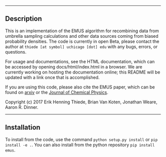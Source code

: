 -----------
Description
-----------

This is an implementation of the EMUS algorithm for recombining data 
from umbrella sampling calculations and other data sources coming from
biased probability densities.  The code is currently in open Beta,
please contact the author at `thiede [at symbol] uchicago [dot] edu` with 
any bugs, errors, or questions.

For usage and documentations, see the HTML documentation, which can be 
accessed by opening docs/html/index.html in a browser.
We are currently working on hosting the documentation online; this README
will be updated with a link once that is accomplished.

If you are using this code, please also cite the EMUS paper, which can be
found on [arxiv](http://arxiv.org/abs/1603.04505/) or the [Journal of Chemical
Physics](http://aip.scitation.org/doi/abs/10.1063/1.4960649?journalCode=jcp).

Copyright (c) 2017 Erik Henning Thiede, Brian Van Koten, Jonathan Weare, Aaron R. Dinner.

------------
Installation
------------

To install from the code, use the command `python setup.py install` or `pip install -e .`.  You can also install from the python repository `pip install emus`.


